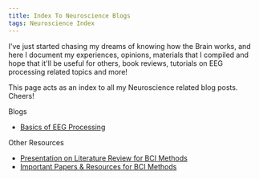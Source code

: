 ```yaml
---
title: Index To Neuroscience Blogs
tags: Neuroscience Index 
---
```


I've just started chasing my dreams of knowing how the Brain works, and here I document my experiences, opinions, materials that I compiled and hope that it'll be useful for others, book reviews, tutorials on EEG processing related topics and more! 

This page acts as an index to all my Neuroscience related blog posts. Cheers!

Blogs

*   [Basics of EEG Processing](/2019/06/15/neuro-eeg-mne-basic.html)

Other Resources

*  [Presentation on Literature Review for BCI Methods](https://docs.google.com/presentation/d/19kr5f3Rwwn4Pc4YIsnixwIbD6GLoSjiooqboLyWCxnk/edit?usp=sharing) 
*  [Important Papers & Resources for BCI Methods ](https://docs.google.com/document/d/1glOhWwQarUy8XJbW9pgj6Xm4ajsMUDQc5L7hyp8WZso/edit?usp=sharing) 
